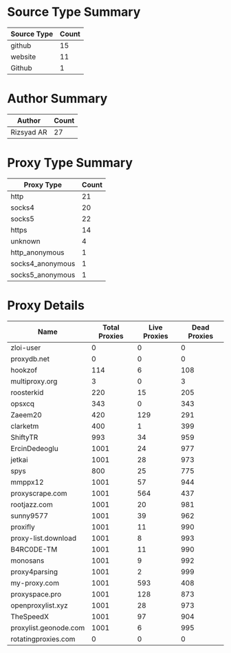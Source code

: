 # Source Type Summary

| Source Type | Count |
|-------------|-------|
| github | 15 |
| website | 11 |
| Github | 1 |


# Author Summary

| Author | Count |
|--------|-------|
| Rizsyad AR | 27 |


# Proxy Type Summary

| Proxy Type | Count |
|------------|-------|
| http | 21 |
| socks4 | 20 |
| socks5 | 22 |
| https | 14 |
| unknown | 4 |
| http_anonymous | 1 |
| socks4_anonymous | 1 |
| socks5_anonymous | 1 |


# Proxy Details

| Name | Total Proxies | Live Proxies | Dead Proxies |
|------|---------------|--------------|---------------|
| zloi-user | 0 | 0 | 0 |
| proxydb.net | 0 | 0 | 0 |
| hookzof | 114 | 6 | 108 |
| multiproxy.org | 3 | 0 | 3 |
| roosterkid | 220 | 15 | 205 |
| opsxcq | 343 | 0 | 343 |
| Zaeem20 | 420 | 129 | 291 |
| clarketm | 400 | 1 | 399 |
| ShiftyTR | 993 | 34 | 959 |
| ErcinDedeoglu | 1001 | 24 | 977 |
| jetkai | 1001 | 28 | 973 |
| spys | 800 | 25 | 775 |
| mmppx12 | 1001 | 57 | 944 |
| proxyscrape.com | 1001 | 564 | 437 |
| rootjazz.com | 1001 | 20 | 981 |
| sunny9577 | 1001 | 39 | 962 |
| proxifly | 1001 | 11 | 990 |
| proxy-list.download | 1001 | 8 | 993 |
| B4RC0DE-TM | 1001 | 11 | 990 |
| monosans | 1001 | 9 | 992 |
| proxy4parsing | 1001 | 2 | 999 |
| my-proxy.com | 1001 | 593 | 408 |
| proxyspace.pro | 1001 | 128 | 873 |
| openproxylist.xyz | 1001 | 28 | 973 |
| TheSpeedX | 1001 | 97 | 904 |
| proxylist.geonode.com | 1001 | 6 | 995 |
| rotatingproxies.com | 0 | 0 | 0 |
